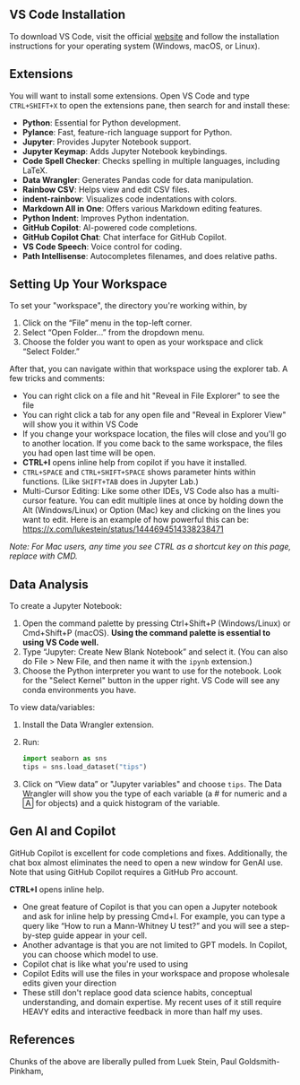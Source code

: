 ## VS Code Installation

To download VS Code, visit the official [website](https://code.visualstudio.com/) and follow the installation instructions for your operating system (Windows, macOS, or Linux).

## Extensions

You will want to install some extensions. Open VS Code and type `CTRL+SHIFT+X` to open the extensions pane, then search for and install these:

- **Python**: Essential for Python development.
- **Pylance**: Fast, feature-rich language support for Python.
- **Jupyter**: Provides Jupyter Notebook support.
- **Jupyter Keymap**: Adds Jupyter Notebook keybindings.
- **Code Spell Checker**: Checks spelling in multiple languages, including LaTeX.
- **Data Wrangler**: Generates Pandas code for data manipulation.
- **Rainbow CSV**: Helps view and edit CSV files.
- **indent-rainbow**: Visualizes code indentations with colors.
- **Markdown All in One**: Offers various Markdown editing features.
- **Python Indent**: Improves Python indentation.
- **GitHub Copilot**: AI-powered code completions.
- **GitHub Copilot Chat**: Chat interface for GitHub Copilot.
- **VS Code Speech**: Voice control for coding.
- **Path Intellisense**: Autocompletes filenames, and does relative paths. 

## Setting Up Your Workspace

To set your "workspace", the directory you're working within, by  
1. Click on the “File” menu in the top-left corner.
2. Select “Open Folder…” from the dropdown menu.
3. Choose the folder you want to open as your workspace and click “Select Folder.”

After that, you can navigate within that workspace using the explorer tab. A few tricks and comments:
- You can right click on a file and hit "Reveal in File Explorer" to see the file
- You can right click a tab for any open file and "Reveal in Explorer View" will show you it within VS Code
- If you change your workspace location, the files will close and you'll go to another location. If you come back to the same workspace, the files you had open last time will be open.
- **CTRL+I** opens inline help from copilot if you have it installed.
- `CTRL+SPACE` and `CTRL+SHIFT+SPACE` shows parameter hints within functions. (Like `SHIFT+TAB` does in Jupyter Lab.)
- Multi-Cursor Editing: Like some other IDEs, VS Code also has a multi-cursor feature. You can edit multiple lines at once by holding down the Alt (Windows/Linux) or Option (Mac) key and clicking on the lines you want to edit. Here is an example of how powerful this can be: https://x.com/lukestein/status/1444694514338238471

_Note: For Mac users, any time you see CTRL as a shortcut key on this page, replace with CMD._

## Data Analysis

To create a Jupyter Notebook:

1. Open the command palette by pressing Ctrl+Shift+P (Windows/Linux) or Cmd+Shift+P (macOS). **Using the command palette is essential to using VS Code well.**
1. Type “Jupyter: Create New Blank Notebook” and select it. (You can also do File > New File, and then name it with the `ipynb` extension.)
1. Choose the Python interpreter you want to use for the notebook. Look for the "Select Kernel" button in the upper right. VS Code will see any conda environments you have.

To view data/variables:

1. Install the Data Wrangler extension. 
2. Run:

    ```python
    import seaborn as sns
    tips = sns.load_dataset("tips")
    ```

3. Click on “View data” or "Jupyter variables" and choose `tips`. The Data Wrangler will show you the type of each variable (a # for numeric and a 🄰 for objects) and a quick histogram of the variable.
 
## Gen AI and Copilot

GitHub Copilot is excellent for code completions and fixes. Additionally, the chat box almost eliminates the need to open a new window for GenAI use. Note that using GitHub Copilot requires a GitHub Pro account.

**CTRL+I** opens inline help. 

- One great feature of Copilot is that you can open a Jupyter notebook and ask for inline help by pressing Cmd+I. For example, you can type a query like “How to run a Mann-Whitney U test?” and you will see a step-by-step guide appear in your cell.
- Another advantage is that you are not limited to GPT models. In Copilot, you can choose which model to use.
- Copilot chat is like what you're used to using
- Copilot Edits will use the files in your workspace and propose wholesale edits given your direction
- These still don't replace good data science habits, conceptual understanding, and domain expertise. My recent uses of it still require HEAVY edits and interactive feedback in more than half my uses.

## References

Chunks of the above are liberally pulled from Luek Stein, Paul Goldsmith-Pinkham, [](https://esmaozer.github.io/resources/all_in_one/all-in-one/)